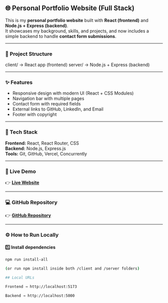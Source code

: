 ## 🌐 Personal Portfolio Website (Full Stack)

This is my **personal portfolio website** built with **React (frontend)** and **Node.js + Express (backend)**.  
It showcases my background, skills, and projects, and now includes a simple backend to handle **contact form submissions**.

---

### 📂 Project Structure

client/ → React app (frontend)
server/ → Node.js + Express (backend)


---

### ✨ Features
- Responsive design with modern UI (React + CSS Modules)  
- Navigation bar with multiple pages  
- Contact form with required fields  
- External links to GitHub, LinkedIn, and Email  
- Footer with copyright  

---

### 🧰 Tech Stack
**Frontend:** React, React Router, CSS  
**Backend:** Node.js, Express.js  
**Tools:** Git, GitHub, Vercel, Concurrently  

---

### 🚀 Live Demo
👉 [**Live Website**](https://my-portfolio-seven-sage-50.vercel.app/)

---

### 💻 GitHub Repository
👉 [**GitHub Repository**](https://github.com/jie-ui/my-portfolio/tree/main)

---

### ⚙️ How to Run Locally
#### 1️⃣ Install dependencies  
```bash
npm run install-all

(or run npm install inside both /client and /server folders)

## Local URLs

Frontend → http://localhost:5173

Backend → http://localhost:5000
